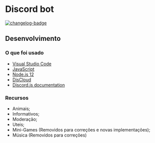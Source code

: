 # Discord bot

[![changelog-badge]][changelog]

## Desenvolvimento
### O que foi usado

- [Visual Studio Code]
- [JavaScript]
- [Node.js 12]
- [DisCloud]
- [Discord.js documentation]

### Recursos

- Animais;
- Informativos;
- Moderação;
- Uteis;
- Mini-Games (Removidos para correções e novas implementações);
- Música (Removidos para correções)

[JavaScript]: https://devdocs.io/javascript/
[Node.js 12]: https://nodejs.org/en/download/
[DisCloud]: https://discloudbot.com/
[Discord.js documentation]: https://discord.js.org/
[Visual Studio Code]: https://code.visualstudio.com/
[GameGuardian]: https://gameguardian.net/
[changelog]: https://sites.google.com/view/awoone/
[changelog-badge]: https://img.shields.io/badge/changelog-2.5.0-blue
